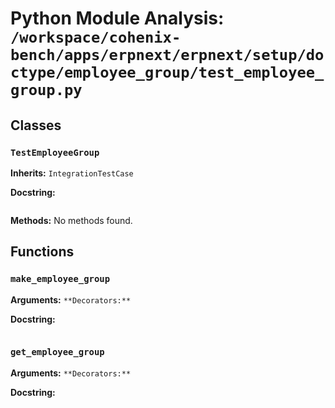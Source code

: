 # Python Module Analysis: `/workspace/cohenix-bench/apps/erpnext/erpnext/setup/doctype/employee_group/test_employee_group.py`

## Classes

### `TestEmployeeGroup`
**Inherits:** `IntegrationTestCase`


**Docstring:**
```

```

**Methods:**
No methods found.




## Functions

### `make_employee_group`
**Arguments:** ``
**Decorators:** ``

**Docstring:**
```

```
### `get_employee_group`
**Arguments:** ``
**Decorators:** ``

**Docstring:**
```

```


